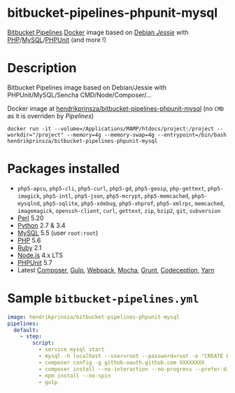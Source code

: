 # bitbucket-pipelines-phpunit-mysql

[Bitbucket Pipelines](https://bitbucket.org/product/features/pipelines) [Docker](https://www.docker.com/) image based on [Debian _Jessie_](https://www.debian.org/releases/jessie/) with [PHP](http://php.net/)/[MySQL](https://www.mysql.com)/[PHPUnit](https://phpunit.de/) (and more !)


# Description
Bitbucket Pipelines image based on Debian/Jessie with PHPUnit/MySQL/Sencha CMD/Node/Composer/...

Docker image at [hendrikprinsza/bitbucket-pipelines-phpunit-mysql](https://hub.docker.com/r/hendrikprinsza/bitbucket-pipelines-phpunit-mysql/) (no `CMD` as it is overriden by *Pipelines*)

```CMD
docker run -it --volume=/Applications/MAMP/htdocs/project:/project --workdir="/project" --memory=4g --memory-swap=4g --entrypoint=/bin/bash hendrikprinsza/bitbucket-pipelines-phpunit-mysql
```

# Packages installed
 - `php5-apcu`, `php5-cli`, `php5-curl`, `php5-gd`, `php5-geoip`, `php-gettext`, `php5-imagick`, `php5-intl`, `php5-json`, `php5-mcrypt`, `php5-memcached`, `php5-mysqlnd`, `php5-sqlite`, `php5-xdebug`, `php5-xhprof`, `php5-xmlrpc`, `memcached`, `imagemagick`, `openssh-client`, `curl`, `gettext`, `zip`, `bzip2`, `git`, `subversion`
 - [Perl](https://www.perl.org/) 5.20
 - [Python](https://www.python.org/) 2.7 & 3.4
 - [MySQL](https://www.mysql.com/) 5.5 (user `root:root`)
 - [PHP](http://www.php.net/) 5.6
 - [Ruby](https://www.ruby-lang.org/) 2.1
 - [Node.js](https://nodejs.org/) 4.x LTS
 - [PHPUnit](https://phpunit.de/) 5.7
 - Latest [Composer](https://getcomposer.org/), [Gulp](http://gulpjs.com/), [Webpack](https://webpack.github.io/), [Mocha](https://mochajs.org/), [Grunt](http://gruntjs.com/), [Codeception](https://codeception.com/), [Yarn](https://yarnpkg.com/)

 # Sample `bitbucket-pipelines.yml`
 ```YAML
 image: hendrikprinsza/bitbucket-pipelines-phpunit-mysql
 pipelines:
   default:
     - step:
         script:
           - service mysql start
           - mysql -h localhost --user=root --password=root -e "CREATE DATABASE test;"
           - composer config -g github-oauth.github.com XXXXXXXX
           - composer install --no-interaction --no-progress --prefer-dist
           - npm install --no-spin
           - gulp
 ```
